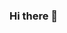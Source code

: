 ### Hi there 👋

<!--
**manueledwardopaez/manueledwardopaez** is a ✨ _special_ ✨ repository because its `README.md` (this file) appears on your GitHub profile.

Hi, my name is Edwardo and I'm a 16 years old High School Student currently learning Web Design.  

- 🌱 I’m currently learning Web Design.
- 💬 Ask me about Anything you wanna know about me.
- ⚡ Fun fact: I love video games.
-->
